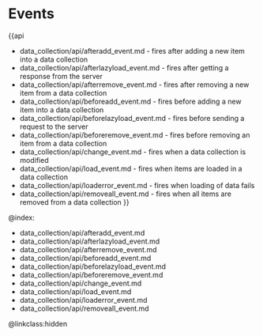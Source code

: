 Events
===========

{{api
- data_collection/api/afteradd_event.md - fires after adding a new item into a data collection
- data_collection/api/afterlazyload_event.md - fires after getting a response from the server
- data_collection/api/afterremove_event.md - fires after removing a new item from a data collection
- data_collection/api/beforeadd_event.md - fires before adding a new item into a data collection
- data_collection/api/beforelazyload_event.md - fires before sending a request to the server
- data_collection/api/beforeremove_event.md - fires before removing an item from a data collection
- data_collection/api/change_event.md - fires when a data collection is modified
- data_collection/api/load_event.md - fires when items are loaded in a data collection
- data_collection/api/loaderror_event.md - fires when loading of data fails
- data_collection/api/removeall_event.md - fires when all items are removed from a data collection
}}


@index:
- data_collection/api/afteradd_event.md
- data_collection/api/afterlazyload_event.md 
- data_collection/api/afterremove_event.md
- data_collection/api/beforeadd_event.md
- data_collection/api/beforelazyload_event.md
- data_collection/api/beforeremove_event.md
- data_collection/api/change_event.md
- data_collection/api/load_event.md
- data_collection/api/loaderror_event.md
- data_collection/api/removeall_event.md

@linkclass:hidden